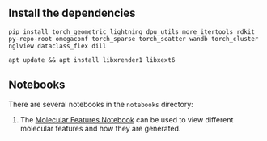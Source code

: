 ## Install the dependencies

`pip install torch_geometric lightning dpu_utils more_itertools rdkit py-repo-root omegaconf torch_sparse torch_scatter wandb torch_cluster nglview dataclass_flex dill`

`apt update && apt install libxrender1 libxext6`
## Notebooks

There are several notebooks in the `notebooks` directory:

1. The [Molecular Features Notebook](notebooks/molecular_features.ipynb) can be used to view different molecular features and how they are generated.